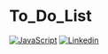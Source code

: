 # To_Do_List

[![JavaScript](https://img.shields.io/badge/react-v6.14.7-red?style=for-the-badge&logo=react)](https://www.react.org)
[![Linkedin](https://img.shields.io/badge/Linkedin-Sanskar%20Gupta-blue?style=for-the-badge&logo=linkedin)](https://www.linkedin.com/in/sanskar-gupta-0354b21b7/)
